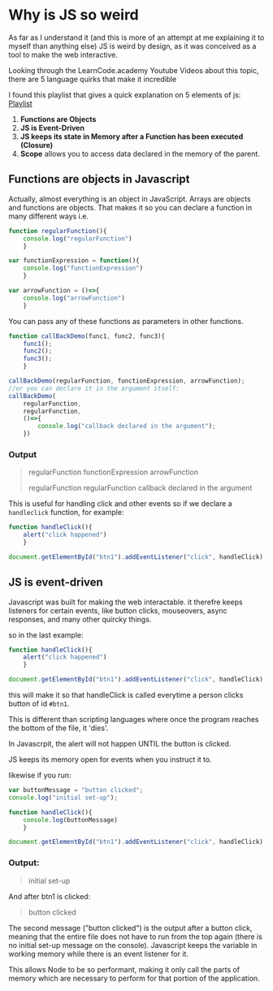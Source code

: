 # Why is JS so weird

As far as I understand it (and this is more of an attempt at me
explaining it to myself than anything else) JS is weird by design, as it
was conceived as a tool to make the web interactive. 

Looking through the LearnCode.academy Youtube Videos about this topic,
there are 5 language quirks that make it incredible 

I found this playlist that gives a quick explanation on 5 elements of js:
[Playlist](https://www.youtube.com/watch?v=JEq7Ehw-qk8)


1. **Functions are Objects**
1. **JS is Event-Driven**
1. **JS keeps its state in Memory after a Function has been executed (Closure)**
1. **Scope** allows you to access data declared in the memory of the
parent.


## Functions are objects in Javascript
Actually, almost everything is an object in JavaScript. Arrays are
objects and functions are objects. That makes it so you can declare a
function in many different ways i.e.
```js
function regularFunction(){
	console.log("regularFunction")
	}

var functionExpression = function(){
	console.log("functionExpression")
	}

var arrowFunction = ()=>{
	console.log("arrowFunction")
	}
```

You can pass any of these functions as parameters in other functions.
```js
function callBackDemo(func1, func2, func3){
	func1();
	func2();
	func3();
	}

callBackDemo(regularFunction, functionExpression, arrowFunction);
//or you can declare it in the argument itself:
callBackDemo(
	regularFunction, 
	regularFunction, 
	()=>{
		console.log("callback declared in the argument");
	})
```
### Output
>
> regularFunction
> functionExpression
> arrowFunction
> 
> regularFunction
> regularFunction
> callback declared in the argument 
>

This is useful for handling click and other events
so if we declare a `handleclick` function, for example:

```js
function handleClick(){
	alert("click happened")
	}

document.getElementById("btn1").addEventListener("click", handleClick);
```

## JS is event-driven
Javascript was built for making the web interactable.
it therefre keeps listeners for certain events, like button clicks,
mouseovers, async responses, and many other quircky things. 

so in the last example:
```js
function handleClick(){
	alert("click happened")
	}

document.getElementById("btn1").addEventListener("click", handleClick);
``` 

this will make it so that handleClick is called everytime a person
clicks button of id `#btn1`. 

This is different than scripting languages where once the program reaches the bottom of the file, it 'dies'. 

In Javascrpit, the alert will not happen UNTIL the button is clicked. 

JS keeps its memory open for events when you instruct it to.

likewise if you run:
```js
var buttonMessage = "button clicked";
console.log("initial set-up");

function handleClick(){
	console.log(buttonMessage)
	}

document.getElementById("btn1").addEventListener("click", handleClick);
```

### Output:
> initial set-up

And after btn1 is clicked:
> button clicked

The second message ("button clicked") is the output after a button click, meaning that the entire file does not have to run from the top again (there is no initial set-up message on the console). Javascript keeps the variable in working memory while there is an event listener for it.

This allows Node to be so performant, making it only call the parts of memory which are necessary to perform for that portion of the application.

